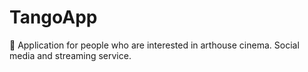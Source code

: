 # TangoApp
🎥 Application for people who are interested in arthouse cinema.
Social media and streaming service.
